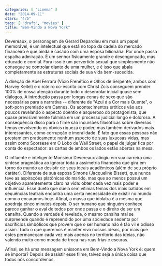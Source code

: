 ```yaml
---
categories: [ "cinema" ]
date: "2014-09-11"
stars: "4/5"
tags: [ "draft", "movies" ]
title: "Bem-Vindo a Nova York"
---
```

Devereaux, o personagem de Gérard Depardieu em mais um papel memorável,
é um intelectual que está no topo da cadeia do mercado financeiro e
que ainda é casado com uma esposa bilionária. Por onde passa espalha
admiração. É um senhor fisicamente grande e desengonçado, mas
educado e cordial. Fora isso é um pervertido sexual que simplesmente
não consegue se controlar diante de uma mulher, e é isso que abala
completamente as estruturas sociais de sua vida bem-sucedida.

A direção de Abel Ferrara (Vício Frenético e Olhos de Serpente,
ambos com Harvey Keitel) e o roteiro co-escrito com Christ Zois
conseguem prender 100% de nossa atenção durante todo o desenrolar
inicial quase sem diálogos. A introdução passa por longas cenas de
sexo que são necessárias para a narrativa -- diferente de "Azul é
a Cor mais Quente", o soft-porn premiado em Cannes. Os acontecimentos
eróticos vão aos poucos revelando o aspecto doentio e asqueroso do
protagonista, que quase previsivelmente fulmina em um processo judicial
longo e doloroso. A consequência disso para o filme são incursões
filosóficas sobre diversos temas envolvendo os óbvios riqueza e
poder, mas também derivados mais interessantes, como corrupção e
imoralidade. É fato que essas pessoas não prestam em praticamente
nenhum aspecto de suas luxuosas vidas, mas assim como Scorsese em O
Lobo de Wall Street, o papel de julgar fica por conta do espectador:
as cartas de ambos os lados estão abertas na mesa.

O influente e inteligente Monsieur Devereaux atingiu em sua carreira
uma síntese pragmática ao ignorar toda a assimetria financeira que
gira em torno do mundo ao desistir de seus ideais acadêmicos (além
de seu próprio caráter). Diferente de sua esposa Simone (Jacqueline
Bisset), que nunca teve as aspirações platônicas do marido, mas que
ao menos possui um objetivo aparentemente claro na vida: obter cada vez
mais poder e influência. Esse dueto que duela sem vítimas temas dos
mais batidos em sequências teatrais encontra uma certa necessidade de
existir no mundo como o encaramos hoje. Afinal, a massa que idolatra é
a mesma que apedreja cinco minutos depois. O ser humano que ninguém
conhece parece ganhar o aval de todos por onde passa e o direito de
ser um canalha. Quando a verdade é revelada, o mesmo canalha mal
se surpreende quando é repreendido por uma sociedade sedenta por
sacrifícios simbólicos que provem que o ser humano não é tão vil e
odioso assim. Tudo o que queremos é manter vivo nossos ideais, por mais
que estes permaneçam cada vez mais apenas no território das ideias,
não valendo muito como moeda de troca nas ruas frias e escuras.

Afinal, se há uma mensagem uníssona em Bem-Vindo a Nova York é: quem
se importa? Depois de assistir esse filme, talvez seja a única coisa
que todos nós concordemos.
